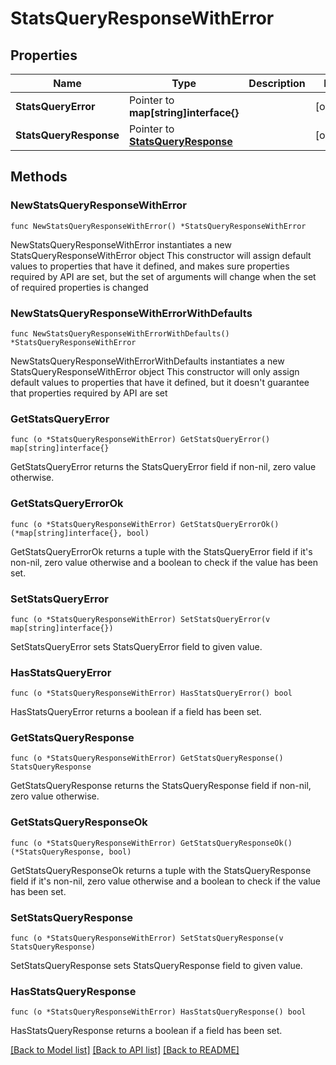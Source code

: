 # StatsQueryResponseWithError

## Properties

Name | Type | Description | Notes
------------ | ------------- | ------------- | -------------
**StatsQueryError** | Pointer to **map[string]interface{}** |  | [optional] 
**StatsQueryResponse** | Pointer to [**StatsQueryResponse**](StatsQueryResponse.md) |  | [optional] 

## Methods

### NewStatsQueryResponseWithError

`func NewStatsQueryResponseWithError() *StatsQueryResponseWithError`

NewStatsQueryResponseWithError instantiates a new StatsQueryResponseWithError object
This constructor will assign default values to properties that have it defined,
and makes sure properties required by API are set, but the set of arguments
will change when the set of required properties is changed

### NewStatsQueryResponseWithErrorWithDefaults

`func NewStatsQueryResponseWithErrorWithDefaults() *StatsQueryResponseWithError`

NewStatsQueryResponseWithErrorWithDefaults instantiates a new StatsQueryResponseWithError object
This constructor will only assign default values to properties that have it defined,
but it doesn't guarantee that properties required by API are set

### GetStatsQueryError

`func (o *StatsQueryResponseWithError) GetStatsQueryError() map[string]interface{}`

GetStatsQueryError returns the StatsQueryError field if non-nil, zero value otherwise.

### GetStatsQueryErrorOk

`func (o *StatsQueryResponseWithError) GetStatsQueryErrorOk() (*map[string]interface{}, bool)`

GetStatsQueryErrorOk returns a tuple with the StatsQueryError field if it's non-nil, zero value otherwise
and a boolean to check if the value has been set.

### SetStatsQueryError

`func (o *StatsQueryResponseWithError) SetStatsQueryError(v map[string]interface{})`

SetStatsQueryError sets StatsQueryError field to given value.

### HasStatsQueryError

`func (o *StatsQueryResponseWithError) HasStatsQueryError() bool`

HasStatsQueryError returns a boolean if a field has been set.

### GetStatsQueryResponse

`func (o *StatsQueryResponseWithError) GetStatsQueryResponse() StatsQueryResponse`

GetStatsQueryResponse returns the StatsQueryResponse field if non-nil, zero value otherwise.

### GetStatsQueryResponseOk

`func (o *StatsQueryResponseWithError) GetStatsQueryResponseOk() (*StatsQueryResponse, bool)`

GetStatsQueryResponseOk returns a tuple with the StatsQueryResponse field if it's non-nil, zero value otherwise
and a boolean to check if the value has been set.

### SetStatsQueryResponse

`func (o *StatsQueryResponseWithError) SetStatsQueryResponse(v StatsQueryResponse)`

SetStatsQueryResponse sets StatsQueryResponse field to given value.

### HasStatsQueryResponse

`func (o *StatsQueryResponseWithError) HasStatsQueryResponse() bool`

HasStatsQueryResponse returns a boolean if a field has been set.


[[Back to Model list]](../README.md#documentation-for-models) [[Back to API list]](../README.md#documentation-for-api-endpoints) [[Back to README]](../README.md)


